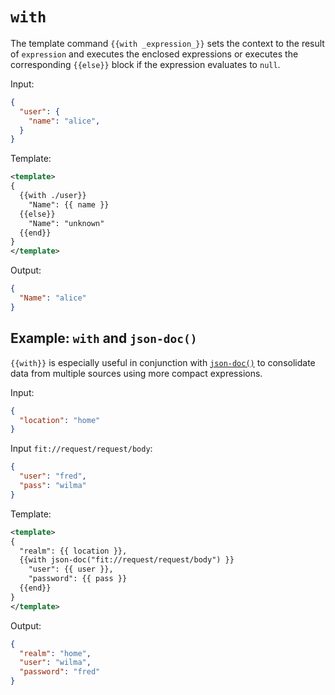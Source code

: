 # `with`

The template command `{{with _expression_}}` sets the context to the result of `expression` and executes the enclosed expressions or executes the corresponding `{{else}}` block if the expression evaluates to `null`.

Input:
```json
{
  "user": {
    "name": "alice",
  }
}
```

Template:
```xml
<template>
{
  {{with ./user}}
    "Name": {{ name }}
  {{else}}
    "Name": "unknown"
  {{end}}
}
</template>
```

Output:
```json
{
  "Name": "alice"
}
```

## Example: `with` and `json-doc()`

`{{with}}` is especially useful in conjunction with [`json-doc()`](/reference/functions/json-doc.md) to
consolidate data from multiple sources using more compact expressions.

Input:
```json
{
  "location": "home"
}
```

Input `fit://request/request/body`:
```json
{
  "user": "fred",
  "pass": "wilma"
}
```

Template:
```xml
<template>
{
  "realm": {{ location }},
  {{with json-doc("fit://request/request/body") }}
    "user": {{ user }},
    "password": {{ pass }}
  {{end}}
}
</template>
```

Output:
```json
{
  "realm": "home",
  "user": "wilma",
  "password": "fred"
}
```
